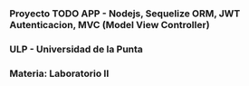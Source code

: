 ### Proyecto TODO APP - Nodejs, Sequelize ORM, JWT Autenticacion, MVC (Model View Controller)
### ULP - Universidad de la Punta 
### Materia: Laboratorio II